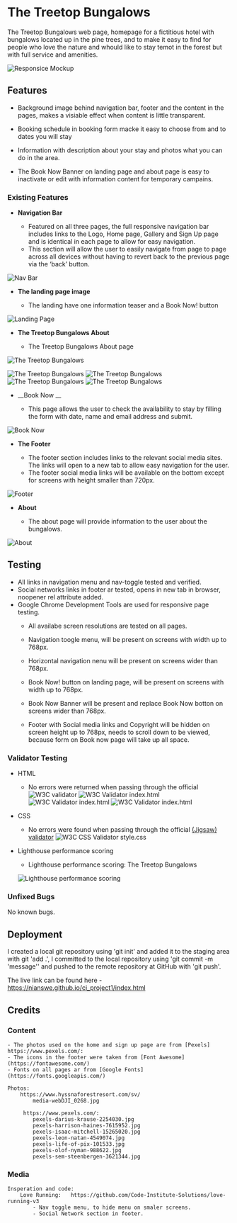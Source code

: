 # The Treetop Bungalows

The Treetop Bungalows web page, homepage for a fictitious hotel with bungalows located up in the pine trees, and to make it easy to find for people who love the nature and whould like to stay temot in the forest but with full service and amenities. 

![Responsice Mockup](https://github.com/nianswe/ci_project1/blob/main/assets/images/the_treetop_bungalows_mockup.png)

## Features 

- Background image behind navigation bar, footer and the content in the pages, makes a visiable effect when content is little transparent.

- Booking schedule in booking form macke it easy to choose from and to dates you will stay

- Information with description about your stay and photos what you can do in the area. 

- The Book Now Banner on landing page and about page is easy to inactivate or edit with information content for temporary campains.

### Existing Features

- __Navigation Bar__

  - Featured on all three pages, the full responsive navigation bar includes links to the Logo, Home page, Gallery and Sign Up page and is identical in each page to allow for easy navigation.
  - This section will allow the user to easily navigate from page to page across all devices without having to revert back to the previous page via the ‘back’ button. 

![Nav Bar](https://github.com/nianswe/ci_project1/blob/main/assets/images/the_treetop_bungalows_navbar.png)

- __The landing page image__

  - The landing have one information teaser and a Book Now! button
  

![Landing Page](https://github.com/nianswe/ci_project1/blob/main/assets/images/the_treetop_bungalows_landing.png)

- __The Treetop Bungalows About__

  - The Treetop Bungalows About page

![The Treetop Bungalows](https://github.com/nianswe/ci_project1/blob/main/assets/images/the_treetop_bungalows_about.png)

![The Treetop Bungalows](https://github.com/nianswe/ci_project1/blob/main/assets/images/about1.png)
![The Treetop Bungalows](https://github.com/nianswe/ci_project1/blob/main/assets/images/about2.png)
![The Treetop Bungalows](https://github.com/nianswe/ci_project1/blob/main/assets/images/about3.png)
![The Treetop Bungalows](https://github.com/nianswe/ci_project1/blob/main/assets/images/about4.png)

- __Book Now __

  - This page allows the user to check the availability to stay by filling the form with date, name and email address and submit.

![Book Now](https://github.com/nianswe/ci_project1/blob/main/assets/images/the_treetop_bungalows_booknow.png)

- __The Footer__ 

  - The footer section includes links to the relevant social media sites. The links will open to a new tab to allow easy navigation for the user. 
  - The footer social media links will be available on the bottom except for screens with height smaller than 720px.

![Footer](https://github.com/nianswe/ci_project1/blob/main/assets/images/the_treetop_bungalows_footer.png)

- __About__

  - The about page will provide information to the user about the bungalows. 
  
![About](https://github.com/nianswe/ci_project1/blob/main/assets/images/the_treetop_bungalows_about.png)

## Testing 

- All links in navigation menu and nav-toggle tested and verified.
- Social networks links in footer ar tested, opens in new tab in browser, noopener rel attribute added.
- Google Chrome Development Tools are used for responsive page testing.
    - All availabe screen resolutions are tested on all pages.

    - Navigation toogle menu, will be present on screens with width up to 768px.
    - Horizontal navigation nenu will be present on screens wider than 768px.

    - Book Now! button on landing page, will be present on screens with width up to 768px.
    - Book Now Banner will be present and replace Book Now botton on screens wider than 768px.

    - Footer with Social media links and Copyright will be hidden on screen height up to 768px, needs to scroll down to be viewed, because form on Book now page will take up all space.
  
### Validator Testing 

- HTML
  - No errors were returned when passing through the official
  ![W3C validator](https://validator.w3.org/nu/?doc=https%3A%2F%2Fnianswe.github.io%2Fci_project1%2F)
  ![W3C Validator index.html](https://github.com/nianswe/ci_project1/blob/main/assets/images/w3_val1.png)
  ![W3C Validator index.html](https://github.com/nianswe/ci_project1/blob/main/assets/images/w3_val2.png)
  ![W3C Validator index.html](https://github.com/nianswe/ci_project1/blob/main/assets/images/w3_val3.png)

- CSS
  - No errors were found when passing through the official [(Jigsaw) validator](https://jigsaw.w3.org/css-validator/validator?uri=https%3A%2F%2Fnianswe.github.io%2Fci_project1&profile=css3svg&usermedium=all&warning=1&vextwarning=&lang=en)
  ![W3C CSS Validator style.css](https://github.com/nianswe/ci_project1/blob/main/assets/images/w3_css_val.png)

- Lighthouse performance scoring
  - Lighthouse performance scoring: The Treetop Bungalows
  
  ![Lighthouse performance scoring](https://github.com/nianswe/ci_project1/blob/main/assets/images/lighthouse.png)

### Unfixed Bugs

No known bugs.

## Deployment

I created a local git repository using 'git init' and added it to the staging area with git 'add .', I committed to the local repository  using 'git commit -m 'message'' and pushed to the remote repository at GitHub with 'git push'.

The live link can be found here - https://nianswe.github.io/ci_project1/index.html 

## Credits 

### Content 
    - The photos used on the home and sign up page are from [Pexels] https://www.pexels.com/:
    - The icons in the footer were taken from [Font Awesome](https://fontawesome.com/)
    - Fonts on all pages ar from [Google Fonts] (https://fonts.googleapis.com/)

    Photos: 
        https://www.hyssnaforestresort.com/sv/
            media-webDJI_0268.jpg
           
         https://www.pexels.com/:  
            pexels-darius-krause-2254030.jpg
            pexels-harrison-haines-7615952.jpg
            pexels-isaac-mitchell-15265020.jpg
            pexels-leon-natan-4549074.jpg
            pexels-life-of-pix-101533.jpg
            pexels-olof-nyman-988622.jpg
            pexels-sem-steenbergen-3621344.jpg

### Media

    Insperation and code:
        Love Running:   https://github.com/Code-Institute-Solutions/love-running-v3
            - Nav toggle menu, to hide menu on smaler screens.
            - Social Network section in footer.